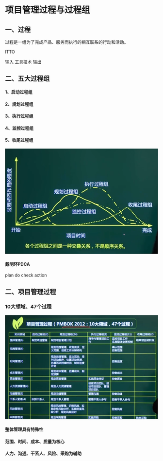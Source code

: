 # 项目管理过程与过程组

## 一、过程

过程是一组为了完成产品、服务而执行的相互联系的行动和活动。

ITTO

输入 工具技术 输出

## 二、五大过程组

#### 1、启动过程组

#### 2、规划过程组

#### 3、执行过程组

#### 4、监控过程组

#### 5、收尾过程组

![image-20210319162038205](../picture/image-20210319162038205.png)

#### 戴明环PDCA

plan do check action



## 二、项目管理过程

### 10大领域、47个过程

![image-20210319162300366](../picture/image-20210319162300366.png)





#### 整体管理具有特殊性

#### 范围、时间、成本、质量为核心

#### 人力、沟通、干系人、风险、采购为辅助































